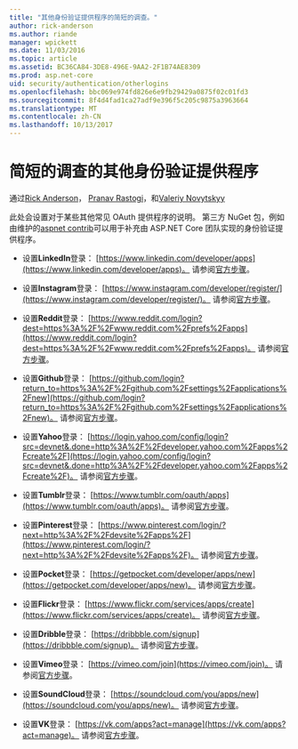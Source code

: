 ```yaml
---
title: "其他身份验证提供程序的简短的调查。"
author: rick-anderson
ms.author: riande
manager: wpickett
ms.date: 11/03/2016
ms.topic: article
ms.assetid: BC36CA84-3DE8-496E-9AA2-2F1B74AE8309
ms.prod: asp.net-core
uid: security/authentication/otherlogins
ms.openlocfilehash: bbc069e974fd826e6e9fb29429a0875f02c01fd3
ms.sourcegitcommit: 8f4d4fad1ca27adf9e396f5c205c9875a3963664
ms.translationtype: MT
ms.contentlocale: zh-CN
ms.lasthandoff: 10/13/2017
---
```

# <a name="short-survey-of-other-authentication-providers"></a>简短的调查的其他身份验证提供程序

<a name="security-authentication-other-logins"></a>

通过[Rick Anderson](https://twitter.com/RickAndMSFT)， [Pranav Rastogi](https://github.com/rustd)，和[Valeriy Novytskyy](https://github.com/01binary)

此处会设置对于某些其他常见 OAuth 提供程序的说明。 第三方 NuGet 包，例如由维护的[aspnet contrib](https://www.nuget.org/packages?q=owners%3Aaspnet-contrib+title%3AOAuth)可以用于补充由 ASP.NET Core 团队实现的身份验证提供程序。

* 设置**LinkedIn**登录： [https://www.linkedin.com/developer/apps](https://www.linkedin.com/developer/apps)。 请参阅[官方步骤](https://developer.linkedin.com/docs/oauth2)。

* 设置**Instagram**登录： [https://www.instagram.com/developer/register/](https://www.instagram.com/developer/register/)。 请参阅[官方步骤](https://www.instagram.com/developer/authentication/)。

* 设置**Reddit**登录： [https://www.reddit.com/login?dest=https%3A%2F%2Fwww.reddit.com%2Fprefs%2Fapps](https://www.reddit.com/login?dest=https%3A%2F%2Fwww.reddit.com%2Fprefs%2Fapps)。 请参阅[官方步骤](https://github.com/reddit/reddit/wiki/OAuth2-Quick-Start-Example)。

* 设置**Github**登录： [https://github.com/login?return_to=https%3A%2F%2Fgithub.com%2Fsettings%2Fapplications%2Fnew](https://github.com/login?return_to=https%3A%2F%2Fgithub.com%2Fsettings%2Fapplications%2Fnew)。 请参阅[官方步骤](https://developer.github.com/v3/oauth/)。

* 设置**Yahoo**登录： [https://login.yahoo.com/config/login?src=devnet&.done=http%3A%2F%2Fdeveloper.yahoo.com%2Fapps%2Fcreate%2F](https://login.yahoo.com/config/login?src=devnet&.done=http%3A%2F%2Fdeveloper.yahoo.com%2Fapps%2Fcreate%2F)。 请参阅[官方步骤](https://developer.yahoo.com/bbauth/user.html)。

* 设置**Tumblr**登录： [https://www.tumblr.com/oauth/apps](https://www.tumblr.com/oauth/apps)。 请参阅[官方步骤](https://www.tumblr.com/docs/api/v2#auth)。

* 设置**Pinterest**登录： [https://www.pinterest.com/login/?next=http%3A%2F%2Fdevsite%2Fapps%2F](https://www.pinterest.com/login/?next=http%3A%2F%2Fdevsite%2Fapps%2F)。 请参阅[官方步骤](https://developers.pinterest.com/docs/api/overview/?)。

* 设置**Pocket**登录： [https://getpocket.com/developer/apps/new](https://getpocket.com/developer/apps/new)。 请参阅[官方步骤](https://getpocket.com/developer/docs/authentication)。

* 设置**Flickr**登录： [https://www.flickr.com/services/apps/create](https://www.flickr.com/services/apps/create)。 请参阅[官方步骤](https://www.flickr.com/services/api/auth.oauth.html)。

* 设置**Dribble**登录： [https://dribbble.com/signup](https://dribbble.com/signup)。 请参阅[官方步骤](http://developer.dribbble.com/v1/oauth/)。

* 设置**Vimeo**登录： [https://vimeo.com/join](https://vimeo.com/join)。 请参阅[官方步骤](https://developer.vimeo.com/api/authentication)。

* 设置**SoundCloud**登录： [https://soundcloud.com/you/apps/new](https://soundcloud.com/you/apps/new)。 请参阅[官方步骤](https://developers.soundcloud.com/blog/we-love-oauth-2)。

* 设置**VK**登录： [https://vk.com/apps?act=manage](https://vk.com/apps?act=manage)。 请参阅[官方步骤](https://vk.com/pages?oid=-17680044&p=Authorizing_Sites)。
